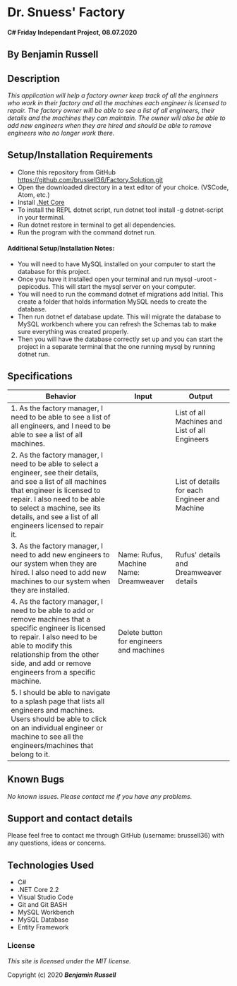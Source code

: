 # Dr. Snuess' Factory

#### C# Friday Independant Project, 08.07.2020

## By Benjamin Russell

## Description

_This application will help a factory owner keep track of all the enginners who work in their factory and all the machines each engineer is licensed to repair. The factory owner will be able to see a list of all engineers, their details and the machines they can maintain. The owner will also be able to add new engineers when they are hired and should be able to remove engineers who no longer work there._

## Setup/Installation Requirements

* Clone this repository from GitHub https://github.com/brussell36/Factory.Solution.git
* Open the downloaded directory in a text editor of your choice. (VSCode, Atom, etc.)
* Install [.Net Core](https://dotnet.microsoft.com/download/dotnet-core/2.2) 
* To install the REPL dotnet script, run dotnet tool install -g dotnet-script in your terminal.
* Run dotnet restore in terminal to get all dependencies.
* Run the program with the command dotnet run.

#### Additional Setup/Installation Notes:

* You will need to have MySQL installed on your computer to start the database for this project. 
* Once you have it installed open your terminal and run mysql -uroot -pepicodus. This will start the mysql server on your computer. 
* You will need to run the command dotnet ef migrations add Initial. This create a folder that holds information MySQL needs to create the database.
* Then run dotnet ef database update. This will migrate the database to MySQL workbench where you can refresh the Schemas tab to make sure everything was created properly.
* Then you will have the database correctly set up and you can start the project in a separate terminal that the one running mysql by running dotnet run.

## Specifications

| Behavior | Input | Output |
| -------- | ----- | ------ |
| 1. As the factory manager, I need to be able to see a list of all engineers, and I need to be able to see a list of all machines. |  | List of all Machines and List of all Engineers |
| 2. As the factory manager, I need to be able to select a engineer, see their details, and see a list of all machines that engineer is licensed to repair. I also need to be able to select a machine, see its details, and see a list of all engineers licensed to repair it. |  | List of details for each Engineer and Machine |
| 3. As the factory manager, I need to add new engineers to our system when they are hired. I also need to add new machines to our system when they are installed. | Name: Rufus, Machine Name: Dreamweaver  | Rufus' details and Dreamweaver details |
| 4. As the factory manager, I need to be able to add or remove machines that a specific engineer is licensed to repair. I also need to be able to modify this relationship from the other side, and add or remove engineers from a specific machine. | Delete button for engineers and machines |  |
| 5. I should be able to navigate to a splash page that lists all engineers and machines. Users should be able to click on an individual engineer or machine to see all the engineers/machines that belong to it. | | |

## Known Bugs

_No known issues. Please contact me if you have any problems._


## Support and contact details

Please feel free to contact me through GitHub (username: brussell36) with any questions, ideas or concerns.  

## Technologies Used

* C#
* .NET Core 2.2
* Visual Studio Code 
* Git and Git BASH 
* MySQL Workbench
* MySQL Database
* Entity Framework


### License

*This site is licensed under the MIT license.*

Copyright (c) 2020 **_Benjamin Russell_**